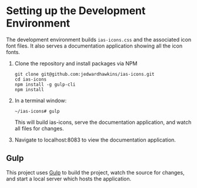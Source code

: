 # Setting up the Development Environment

The development environment builds `ias-icons.css` and the associated icon font files. It also serves
a documentation application showing all the icon fonts.

1. Clone the repository and install packages via NPM

       git clone git@github.com:jedwardhawkins/ias-icons.git
       cd ias-icons
       npm install -g gulp-cli
       npm install

2. In a terminal window:

       ~/ias-icons# gulp
       
   This will build ias-icons, serve the documentation application, and watch all files for changes.
   
3. Navigate to localhost:8083 to view the documentation application.

## Gulp

This project uses [Gulp](https://gulpjs.com/) to build the project, watch the source for changes, and start
a local server which hosts the application.
